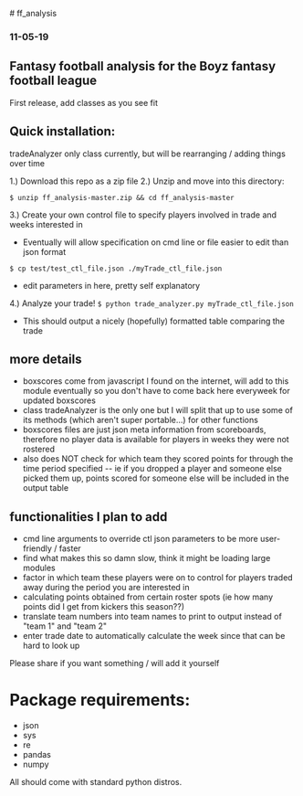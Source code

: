 \# ff_analysis
### 11-05-19
## Fantasy football analysis for the Boyz fantasy football league
First release, add classes as you see fit

## Quick installation:
tradeAnalyzer only class currently, but will be rearranging / adding things over time

1.) Download this repo as a zip file
2.) Unzip and move into this directory:

`$ unzip ff_analysis-master.zip && cd ff_analysis-master`

3.) Create your own control file to specify players involved in trade and weeks interested in
- Eventually will allow specification on cmd line or file easier to edit than json format

`$ cp test/test_ctl_file.json ./myTrade_ctl_file.json`
- edit parameters in here, pretty self explanatory

4.) Analyze your trade!
`$ python trade_analyzer.py myTrade_ctl_file.json`
- This should output a nicely (hopefully) formatted table comparing the trade


## more details
- boxscores come from javascript I found on the internet, will add to this module eventually so you don't have to come back here everyweek for updated boxscores
- class tradeAnalyzer is the only one but I will split that up to use some of its methods (which aren't super portable...) for other functions
- boxscores files are just json meta information from scoreboards, therefore no player data is available for players in weeks they were not rostered
- also does NOT check for which team they scored points for through the time period specified
-- ie if you dropped a player and someone else picked them up, points scored for someone else will be included in the output table

## functionalities I plan to add
- cmd line arguments to override ctl json parameters to be more user-friendly / faster
- find what makes this so damn slow, think it might be loading large modules
- factor in which team these players were on to control for players traded away during the period you are interested in
- calculating points obtained from certain roster spots (ie how many points did I get from kickers this season??)
- translate team numbers into team names to print to output instead of "team 1" and "team 2"
- enter trade date to automatically calculate the week since that can be hard to look up

Please share if you want something / will add it yourself


# Package requirements:
- json
- sys
- re
- pandas
- numpy

All should come with standard python distros.
